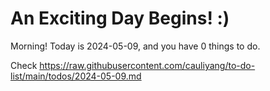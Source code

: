 # An Exciting Day Begins! :)

Morning! Today is 2024-05-09, and you have 0 things to do.

Check https://raw.githubusercontent.com/cauliyang/to-do-list/main/todos/2024-05-09.md